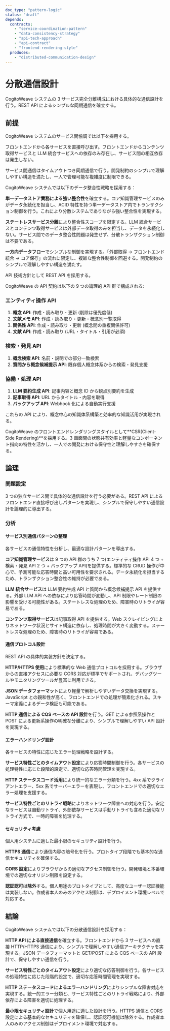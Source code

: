 ```yaml
---
doc_type: "pattern-logic"
status: "draft"
depends:
  contracts:
    - "service-coordination-pattern"
    - "data-consistency-strategy"
    - "api-tech-approach"
    - "api-contract"
    - "frontend-rendering-style"
  produces:
    - "distributed-communication-design"
---
```


# 分散通信設計

CogitoWeave システムの 3 サービス完全分離構成における具体的な通信設計を行う。REST API によるシンプルな同期通信を確立する。

## 前提

<!-- PREMISE_BEGIN: service-coordination-pattern -->

CogitoWeave システムのサービス間協調では以下を採用する。

フロントエンドから各サービスを直接呼び出す。フロントエンドからコンテンツ取得サービスと LLM 統合サービスへの依存のみ存在し、サービス間の相互依存は発生しない。

サービス間通信はタイムアウトつき同期通信で行う。開発制約のシンプルで理解しやすい構造を満たし、一人で管理可能な複雑度に制限できる。

<!-- PREMISE_END: service-coordination-pattern -->

<!-- PREMISE_BEGIN: data-consistency-strategy -->

CogitoWeave システムでは以下のデータ整合性戦略を採用する：

**単一データストア責務による強い整合性**を確立する。コア知識管理サービスのみがデータ永続化を担当し、ACID 特性を持つ単一データストア内でトランザクション制御を行う。これにより分散システムでありながら強い整合性を実現する。

**ステートレスサービス分離**により整合性スコープを限定する。LLM 統合サービスとコンテンツ取得サービスは外部データ取得のみを担当し、データを永続化しない。サービス間でのデータ整合性問題は発生せず、分散トランザクション制御は不要である。

**一方向データフロー**でシンプルな制御を実現する。「外部取得 → フロントエンド統合 → コア保存」の流れに限定し、複雑な整合性制御を回避する。開発制約のシンプルで理解しやすい構造を満たす。

<!-- PREMISE_END: data-consistency-strategy -->

<!-- PREMISE_BEGIN: api-tech-approach -->

API 技術方針として REST API を採用する。

<!-- PREMISE_END: api-tech-approach -->

<!-- PREMISE_BEGIN: api-contract -->

CogitoWeave の API 契約は以下の 9 つの論理的 API 群で構成される:

### エンティティ操作 API

1. **概念 API**: 作成・読み取り・更新 (削除は優先度低)
2. **文献メモ API**: 作成・読み取り・更新・概念別一覧取得
3. **関係性 API**: 作成・読み取り・更新 (概念間の重複関係許可)
4. **文献 API**: 作成・読み取り (URL・タイトル・引用が必須)

### 検索・発見 API

1. **概念検索 API**: 名前・説明での部分一致検索
2. **質問から概念候補提示 API**: 既存個人概念体系からの検索・発見支援

### 協働・処理 API

1. **LLM 要約生成 API**: 記事内容と概念 ID から観点別要約を生成
2. **記事取得 API**: URL からタイトル・内容を取得
3. **バックアップ API**: Webhook 化による自動実行支援

これらの API により、概念中心の知識体系構築と効率的な知識活用が実現される。

<!-- PREMISE_END: api-contract -->

<!-- PREMISE_BEGIN: frontend-rendering-style -->

CogitoWeave のフロントエンドレンダリングスタイルとして**CSR(Client-Side Rendering)**を採用する。3 画面間の状態共有効率と軽量なコンポーネント指向の特性を活かし、一人での開発における保守性と理解しやすさを確保する。

<!-- PREMISE_END: frontend-rendering-style -->

## 論理

### 問題設定

3 つの独立サービス間で具体的な通信設計を行う必要がある。REST API によるフロントエンド直接呼び出しパターンを実現し、シンプルで保守しやすい通信設計を論理的に導出する。

### 分析

#### サービス別通信パターンの整理

各サービスの通信特性を分析し、最適な設計パターンを導出する。

**コア知識管理サービス**は 9 つの API 群のうち 7 つ(エンティティ操作 API 4 つ + 検索・発見 API 2 つ + バックアップ API)を提供する。標準的な CRUD 操作が中心で、予測可能な応答時間と高い可用性を要求される。データ永続化を担当するため、トランザクション整合性の維持が必要である。

**LLM 統合サービス**は LLM 要約生成 API と質問から概念候補提示 API を提供する。外部 LLM API への依存により応答時間が変動し、API 制限やレート制限の影響を受ける可能性がある。ステートレスな処理のため、障害時のリトライが容易である。

**コンテンツ取得サービス**は記事取得 API を提供する。Web スクレイピングによりネットワーク状況とサイト構造に依存し、処理時間が大きく変動する。ステートレスな処理のため、障害時のリトライが容易である。

#### 通信プロトコル設計

REST API の具体的実装方針を決定する。

**HTTP/HTTPS 使用**により標準的な Web 通信プロトコルを採用する。ブラウザからの直接アクセスに必要な CORS 対応が標準でサポートされ、デバッグツールやモニタリングツールが豊富に利用できる。

**JSON データフォーマット**により軽量で解析しやすいデータ交換を実現する。JavaScript との親和性が高く、フロントエンドでの処理が簡素化される。スキーマ定義によるデータ検証も可能である。

**HTTP 通信による CQS ベースの API 設計**を行う。GET による参照系操作と POST による更新系操作の明確な分離により、シンプルで理解しやすい API 設計を実現する。

#### エラーハンドリング設計

各サービスの特性に応じたエラー処理戦略を設計する。

**サービス特性ごとのタイムアウト設定**により応答時間制御を行う。各サービスの処理特性に応じた段階的設定で、適切な応答時間管理を実現する。

**HTTP ステータスコード活用**により統一的なエラー分類を行う。4xx 系でクライアントエラー、5xx 系でサーバーエラーを表現し、フロントエンドでの適切なエラー処理を支援する。

**サービス特性ごとのリトライ戦略**によりネットワーク障害への対応を行う。安定なサービスは自動リトライ、外部依存サービスは手動リトライも含めた適切なリトライ方式で、一時的障害を処理する。

#### セキュリティ考慮

個人用システムに適した最小限のセキュリティ設計を行う。

**HTTPS 通信**により通信内容の暗号化を行う。プロトタイプ段階でも基本的な通信セキュリティを確保する。

**CORS 設定**によりブラウザからの適切なアクセス制御を行う。開発環境と本番環境での適切なオリジン制限を設定する。

**認証認可は除外**する。個人用途のプロトタイプとして、高度なユーザー認証機能は実装しない。作成者本人のみのアクセス制御は、デプロイメント環境レベルで対応する。

## 結論

<!-- GLOBAL_CONCLUSION_BEGIN: distributed-communication-design -->

CogitoWeave システムでは以下の分散通信設計を採用する：

**HTTP API による直接通信**を確立する。フロントエンドから 3 サービスへの直接 HTTP/HTTPS 通信により、シンプルで理解しやすい通信アーキテクチャを実現する。JSON データフォーマットと GET/POST による CQS ベースの API 設計で、保守しやすい通信を行う。

**サービス特性ごとのタイムアウト設定**により適切な応答制御を行う。各サービスの処理特性に応じた段階的設定で、適切な応答時間管理を実現する。

**HTTP ステータスコードによるエラーハンドリング**によりシンプルな障害対応を実現する。統一的エラー分類と、サービス特性ごとのリトライ戦略により、外部依存による障害を適切に処理する。

**最小限セキュリティ設計**で個人用途に適した設計を行う。HTTPS 通信と CORS 設定による基本的なセキュリティを確保し、認証認可機能は除外する。作成者本人のみのアクセス制御はデプロイメント環境で対応する。

<!-- GLOBAL_CONCLUSION_END: distributed-communication-design -->
